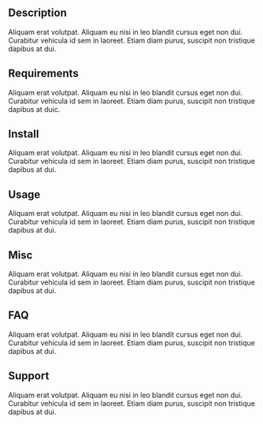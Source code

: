 Description
-----------

Aliquam erat volutpat. Aliquam eu nisi in leo blandit cursus eget non dui.
Curabitur vehicula id sem in laoreet. Etiam diam purus, suscipit non tristique
dapibus at dui.


Requirements
------------

Aliquam erat volutpat. Aliquam eu nisi in leo blandit cursus eget non dui.
Curabitur vehicula id sem in laoreet. Etiam diam purus, suscipit non tristique
dapibus at duic.

Install
-------

Aliquam erat volutpat. Aliquam eu nisi in leo blandit cursus eget non dui.
Curabitur vehicula id sem in laoreet. Etiam diam purus, suscipit non tristique
dapibus at dui.

Usage
-----

Aliquam erat volutpat. Aliquam eu nisi in leo blandit cursus eget non dui.
Curabitur vehicula id sem in laoreet. Etiam diam purus, suscipit non tristique
dapibus at dui.

Misc
----

Aliquam erat volutpat. Aliquam eu nisi in leo blandit cursus eget non dui.
Curabitur vehicula id sem in laoreet. Etiam diam purus, suscipit non tristique
dapibus at dui.

FAQ
---

Aliquam erat volutpat. Aliquam eu nisi in leo blandit cursus eget non dui.
Curabitur vehicula id sem in laoreet. Etiam diam purus, suscipit non tristique
dapibus at dui.

Support
-------

Aliquam erat volutpat. Aliquam eu nisi in leo blandit cursus eget non dui.
Curabitur vehicula id sem in laoreet. Etiam diam purus, suscipit non tristique
dapibus at dui.
